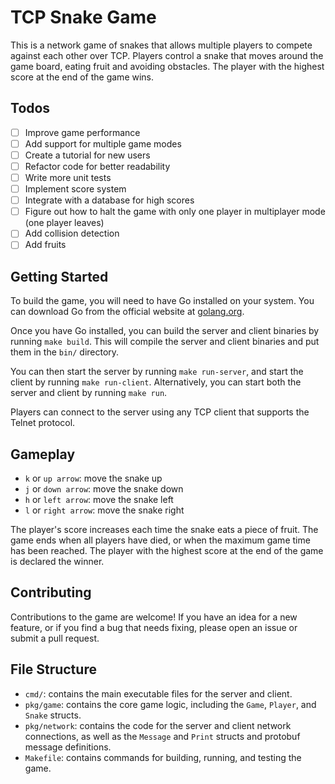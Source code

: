 # TCP Snake Game

This is a network game of snakes that allows multiple players to compete against each other over TCP. Players control a snake that moves around the game board, eating fruit and avoiding obstacles. The player with the highest score at the end of the game wins.

## Todos

- [ ] Improve game performance
- [ ] Add support for multiple game modes
- [ ] Create a tutorial for new users
- [ ] Refactor code for better readability
- [ ] Write more unit tests
- [ ] Implement score system
- [ ] Integrate with a database for high scores
- [ ] Figure out how to halt the game with only one player in multiplayer mode (one player leaves)
- [ ] Add collision detection
- [ ] Add fruits

## Getting Started

To build the game, you will need to have Go installed on your system. You can download Go from the official website at [golang.org](https://golang.org).

Once you have Go installed, you can build the server and client binaries by running `make build`. This will compile the server and client binaries and put them in the `bin/` directory.

You can then start the server by running `make run-server`, and start the client by running `make run-client`. Alternatively, you can start both the server and client by running `make run`.

Players can connect to the server using any TCP client that supports the Telnet protocol.

## Gameplay

- `k` or `up arrow`: move the snake up
- `j` or `down arrow`: move the snake down
- `h` or `left arrow`: move the snake left
- `l` or `right arrow`: move the snake right

The player's score increases each time the snake eats a piece of fruit. The game ends when all players have died, or when the maximum game time has been reached. The player with the highest score at the end of the game is declared the winner.

## Contributing

Contributions to the game are welcome! If you have an idea for a new feature, or if you find a bug that needs fixing, please open an issue or submit a pull request.

## File Structure

- `cmd/`: contains the main executable files for the server and client.
- `pkg/game`: contains the core game logic, including the `Game`, `Player`, and `Snake` structs.
- `pkg/network`: contains the code for the server and client network connections, as well as the `Message` and `Print` structs and protobuf message definitions.
- `Makefile`: contains commands for building, running, and testing the game.
